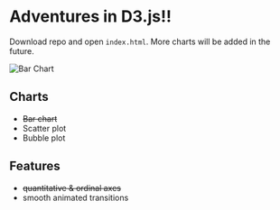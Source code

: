 Adventures in D3.js!!
==================

Download repo and open `index.html`. More charts will be added in the future. 

![Bar Chart](https://s3.amazonaws.com/kevinqiu_net/images/Bar_chart.png)

## Charts
* ~~Bar chart~~
* Scatter plot
* Bubble plot

## Features
* ~~quantitative & ordinal axes~~
* smooth animated transitions
